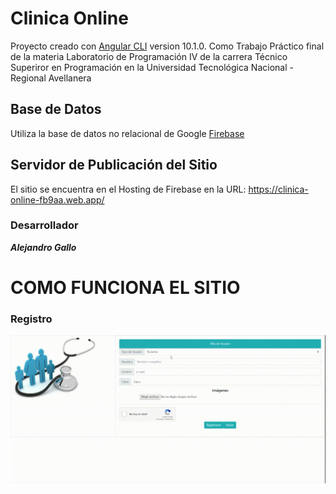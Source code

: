 # **Clinica Online**

Proyecto creado con [Angular CLI](https://github.com/angular/angular-cli) version 10.1.0.
Como Trabajo Práctico final de la materia Laboratorio de Programación IV de la carrera Técnico Superiror en Programación en la Universidad Tecnológica Nacional - Regional Avellanera

## Base de Datos

Utiliza la base de datos no relacional de Google [Firebase](https://firebase.google.com/) 

## Servidor de Publicación del Sitio

El sitio se encuentra en el Hosting de Firebase en la URL: https://clinica-online-fb9aa.web.app/

### Desarrollador
___Alejandro Gallo___

# COMO FUNCIONA EL SITIO

### Registro
![registro](https://github.com/DeveloperAlejandroGallo/ClinicaOnline/blob/main/VideosReadme/01_Registro.gif)
